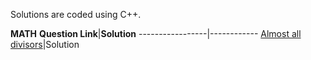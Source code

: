 Solutions are coded using C++.

**MATH**
**Question Link**|**Solution**
-----------------|------------
[Almost all divisors](https://codeforces.com/contest/1165/problem/D)|Solution
